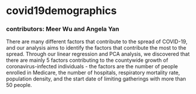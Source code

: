 # covid19demographics
### contributors: Meer Wu and Angela Yan
There are many different factors that contribute to the spread of COVID-19, and our analysis aims to identify the factors that contribute the most to the spread. Through our linear regression and PCA analysis, we discovered that there are mainly 5 factors contributing to the countywide growth of coronavirus-infected individuals - the factors are the number of people enrolled in Medicare, the number of hospitals, respiratory mortality rate, population density, and the start date of limiting gatherings with more than 50 people.
